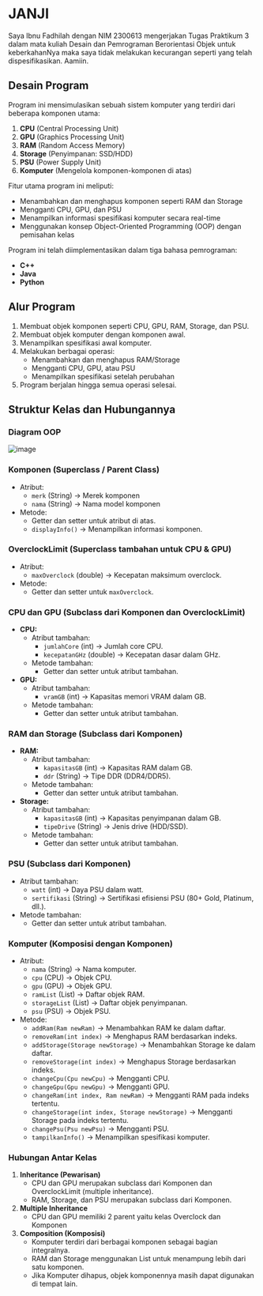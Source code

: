 # JANJI
Saya Ibnu Fadhilah dengan NIM 2300613 mengerjakan Tugas Praktikum 3 dalam mata kuliah Desain dan Pemrograman Berorientasi Objek untuk keberkahanNya maka saya tidak melakukan kecurangan seperti yang telah dispesifikasikan. Aamiin.

## Desain Program
Program ini mensimulasikan sebuah sistem komputer yang terdiri dari beberapa komponen utama:
1. **CPU** (Central Processing Unit)
2. **GPU** (Graphics Processing Unit)
3. **RAM** (Random Access Memory)
4. **Storage** (Penyimpanan: SSD/HDD)
5. **PSU** (Power Supply Unit)
6. **Komputer** (Mengelola komponen-komponen di atas)

Fitur utama program ini meliputi:
- Menambahkan dan menghapus komponen seperti RAM dan Storage
- Mengganti CPU, GPU, dan PSU
- Menampilkan informasi spesifikasi komputer secara real-time
- Menggunakan konsep Object-Oriented Programming (OOP) dengan pemisahan kelas

Program ini telah diimplementasikan dalam tiga bahasa pemrograman:
- **C++**
- **Java**
- **Python**

## Alur Program
1. Membuat objek komponen seperti CPU, GPU, RAM, Storage, dan PSU.
2. Membuat objek komputer dengan komponen awal.
3. Menampilkan spesifikasi awal komputer.
4. Melakukan berbagai operasi:
   - Menambahkan dan menghapus RAM/Storage
   - Mengganti CPU, GPU, atau PSU
   - Menampilkan spesifikasi setelah perubahan
5. Program berjalan hingga semua operasi selesai.

## Struktur Kelas dan Hubungannya
### Diagram OOP
![image](https://github.com/user-attachments/assets/c8f9bfc5-49b0-453c-ab68-e4e8cdf2746d)
### **Komponen (Superclass / Parent Class)**
- Atribut:
  - `merk` (String) → Merek komponen
  - `nama` (String) → Nama model komponen
- Metode:
  - Getter dan setter untuk atribut di atas.
  - `displayInfo()` → Menampilkan informasi komponen.

### **OverclockLimit (Superclass tambahan untuk CPU & GPU)**
- Atribut:
  - `maxOverclock` (double) → Kecepatan maksimum overclock.
- Metode:
  - Getter dan setter untuk `maxOverclock`.

### **CPU dan GPU (Subclass dari Komponen dan OverclockLimit)**
- **CPU:**
  - Atribut tambahan:
    - `jumlahCore` (int) → Jumlah core CPU.
    - `kecepatanGHz` (double) → Kecepatan dasar dalam GHz.
  - Metode tambahan:
    - Getter dan setter untuk atribut tambahan.
- **GPU:**
  - Atribut tambahan:
    - `vramGB` (int) → Kapasitas memori VRAM dalam GB.
  - Metode tambahan:
    - Getter dan setter untuk atribut tambahan.

### **RAM dan Storage (Subclass dari Komponen)**
- **RAM:**
  - Atribut tambahan:
    - `kapasitasGB` (int) → Kapasitas RAM dalam GB.
    - `ddr` (String) → Tipe DDR (DDR4/DDR5).
  - Metode tambahan:
    - Getter dan setter untuk atribut tambahan.
- **Storage:**
  - Atribut tambahan:
    - `kapasitasGB` (int) → Kapasitas penyimpanan dalam GB.
    - `tipeDrive` (String) → Jenis drive (HDD/SSD).
  - Metode tambahan:
    - Getter dan setter untuk atribut tambahan.

### **PSU (Subclass dari Komponen)**
- Atribut tambahan:
  - `watt` (int) → Daya PSU dalam watt.
  - `sertifikasi` (String) → Sertifikasi efisiensi PSU (80+ Gold, Platinum, dll.).
- Metode tambahan:
  - Getter dan setter untuk atribut tambahan.

### **Komputer (Komposisi dengan Komponen)**
- Atribut:
  - `nama` (String) → Nama komputer.
  - `cpu` (CPU) → Objek CPU.
  - `gpu` (GPU) → Objek GPU.
  - `ramList` (List<Ram>) → Daftar objek RAM.
  - `storageList` (List<Storage>) → Daftar objek penyimpanan.
  - `psu` (PSU) → Objek PSU.
- Metode:
  - `addRam(Ram newRam)` → Menambahkan RAM ke dalam daftar.
  - `removeRam(int index)` → Menghapus RAM berdasarkan indeks.
  - `addStorage(Storage newStorage)` → Menambahkan Storage ke dalam daftar.
  - `removeStorage(int index)` → Menghapus Storage berdasarkan indeks.
  - `changeCpu(Cpu newCpu)` → Mengganti CPU.
  - `changeGpu(Gpu newGpu)` → Mengganti GPU.
  - `changeRam(int index, Ram newRam)` → Mengganti RAM pada indeks tertentu.
  - `changeStorage(int index, Storage newStorage)` → Mengganti Storage pada indeks tertentu.
  - `changePsu(Psu newPsu)` → Mengganti PSU.
  - `tampilkanInfo()` → Menampilkan spesifikasi komputer.

### **Hubungan Antar Kelas**
1. **Inheritance (Pewarisan)**
   - CPU dan GPU merupakan subclass dari Komponen dan OverclockLimit (multiple inheritance).
   - RAM, Storage, dan PSU merupakan subclass dari Komponen.
2. **Multiple Inheritance**
   - CPU dan GPU memiliki 2 parent yaitu kelas Overclock dan Komponen
3. **Composition (Komposisi)**
   - Komputer terdiri dari berbagai komponen sebagai bagian integralnya.
   - RAM dan Storage menggunakan List untuk menampung lebih dari satu komponen.
   - Jika Komputer dihapus, objek komponennya masih dapat digunakan di tempat lain.
